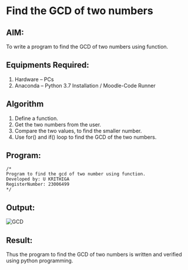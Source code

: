 # Find the GCD of two numbers

## AIM:
To write a program to find the GCD of two numbers using function.

## Equipments Required:
1. Hardware – PCs
2. Anaconda – Python 3.7 Installation / Moodle-Code Runner

## Algorithm
1. Define a function.
2. Get the two numbers from the user.
3. Compare the two values, to find the smaller number.
4. Use for() and if() loop to find the GCD of the two numbers.

## Program:
```
/*
Program to find the gcd of two number using function.
Developed by: U KRITHIGA
RegisterNumber: 23006499 
*/
```

## Output:

![GCD](https://github.com/krithigau/GCD-of-two-numbers/assets/150319401/8c38820d-6a2e-491c-9fe6-a6cecf3c76d1)

## Result:
Thus the program to find the GCD of two numbers is written and verified using python programming.
